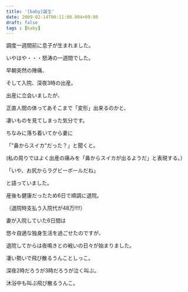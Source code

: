 ```yaml
---
title: '[baby]誕生'
date: 2009-02-14T00:11:00.004+09:00
draft: false
tags : [baby]
---
```


調度一週間前に息子が生まれました。

  

いやはや・・・怒涛の一週間でした。

早朝突然の陣痛、

そして入院、深夜3時の出産。

  

出産に立会いましたが、

正直人間の体ってあそこまで「変形」出来るのかと、

凄いものを見てしまった気分です。

  

ちなみに落ち着いてから妻に

「"鼻からスイカ"だった？」と聞くと。

(私の周りではよく出産の痛みを「鼻からスイカが出るようだ」と表現する。）

  

「いや、お尻からラグビーボールだね」

と語っていました。

  

産後も健康だったため6日で順調に退院。

（退院時支払う入院代が48万!!!!）  

  

妻が入院していた6日間は

悠々自適な独身生活を過ごせたのですが、

退院してからは夜鳴きとの戦いの日々が始まりました。

  

凄い勢いで飛び散るうんことしっこ。

深夜2時だろうが3時だろうが泣く叫ぶ。

沐浴中も叫ぶ飛び散るうんこ。
